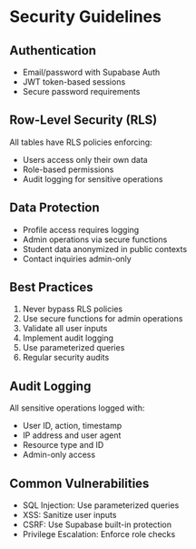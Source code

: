 # Security Guidelines

## Authentication
- Email/password with Supabase Auth
- JWT token-based sessions
- Secure password requirements

## Row-Level Security (RLS)
All tables have RLS policies enforcing:
- Users access only their own data
- Role-based permissions
- Audit logging for sensitive operations

## Data Protection
- Profile access requires logging
- Admin operations via secure functions
- Student data anonymized in public contexts
- Contact inquiries admin-only

## Best Practices
1. Never bypass RLS policies
2. Use secure functions for admin operations
3. Validate all user inputs
4. Implement audit logging
5. Use parameterized queries
6. Regular security audits

## Audit Logging
All sensitive operations logged with:
- User ID, action, timestamp
- IP address and user agent
- Resource type and ID
- Admin-only access

## Common Vulnerabilities
- SQL Injection: Use parameterized queries
- XSS: Sanitize user inputs
- CSRF: Use Supabase built-in protection
- Privilege Escalation: Enforce role checks
